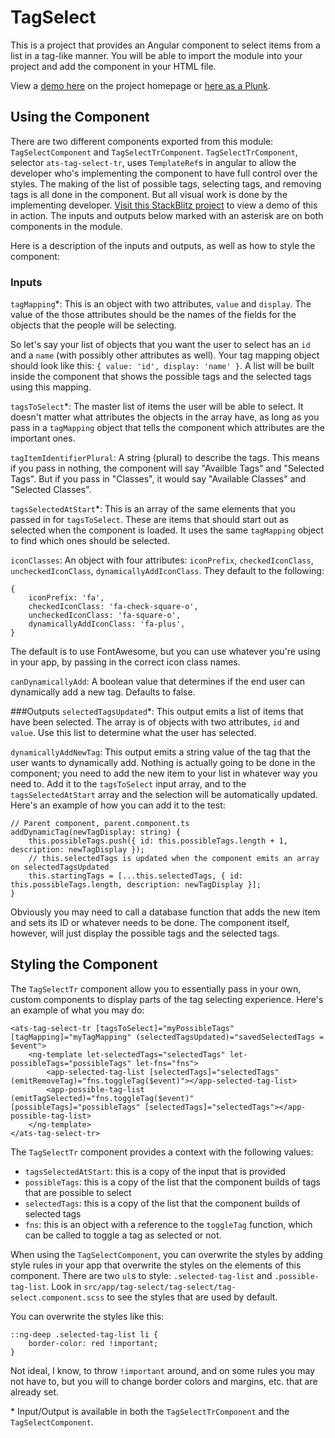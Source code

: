 # TagSelect

This is a project that provides an Angular component to select items from a list in a tag-like manner. You will be able to import the module into your project and add the component in your HTML file.

View a [demo here](http://ats.oss.prestonlamb.com) on the project homepage or [here as a Plunk](https://plnkr.co/edit/ZLhuFyArvp1JgG3aap2v?p=preview).

## Using the Component

There are two different components exported from this module: `TagSelectComponent` and `TagSelectTrComponent`. `TagSelectTrComponent`, selector `ats-tag-select-tr`, uses `TemplateRef`s in angular to allow the developer who's implementing the component to have full control over the styles. The making of the list of possible tags, selecting tags, and removing tags is all done in the component. But all visual work is done by the implementing developer. [Visit this StackBlitz project](https://stackblitz.com/edit/template-ref-examples) to view a demo of this in action. The inputs and outputs below marked with an asterisk are on both components in the module.

Here is a description of the inputs and outputs, as well as how to style the component:

### Inputs

`tagMapping`\*: This is an object with two attributes, `value` and `display`. The value of the those attributes should be the names of the fields for the objects that the people will be selecting.

So let's say your list of objects that you want the user to select has an `id` and a `name` (with possibly other attributes as well). Your tag mapping object should look like this: `{ value: 'id', display: 'name' }`. A list will be built inside the component that shows the possible tags and the selected tags using this mapping.

`tagsToSelect`\*: The master list of items the user will be able to select. It doesn't matter what attributes the objects in the array have, as long as you pass in a `tagMapping` object that tells the component which attributes are the important ones.

`tagItemIdentifierPlural`: A string (plural) to describe the tags. This means if you pass in nothing, the component will say "Availble Tags" and "Selected Tags". But if you pass in "Classes", it would say "Available Classes" and "Selected Classes".

`tagsSelectedAtStart`\*: This is an array of the same elements that you passed in for `tagsToSelect`. These are items that should start out as selected when the component is loaded. It uses the same `tagMapping` object to find which ones should be selected.

`iconClasses`: An object with four attributes: `iconPrefix`, `checkedIconClass`, `uncheckedIconClass`, `dynamicallyAddIconClass`. They default to the following:

```
{
    iconPrefix: 'fa',
    checkedIconClass: 'fa-check-square-o',
    uncheckedIconClass: 'fa-square-o',
    dynamicallyAddIconClass: 'fa-plus',
}
```

The default is to use FontAwesome, but you can use whatever you're using in your app, by passing in the correct icon class names.

`canDynamicallyAdd`: A boolean value that determines if the end user can dynamically add a new tag. Defaults to false.

###Outputs
`selectedTagsUpdated`\*: This output emits a list of items that have been selected. The array is of objects with two attributes, `id` and `value`. Use this list to determine what the user has selected.

`dynamicallyAddNewTag`: This output emits a string value of the tag that the user wants to dynamically add. Nothing is actually going to be done in the component; you need to add the new item to your list in whatever way you need to. Add it to the `tagsToSelect` input array, and to the `tagsSelectedAtStart` array and the selection will be automatically updated. Here's an example of how you can add it to the test:

```
// Parent component, parent.component.ts
addDynamicTag(newTagDisplay: string) {
    this.possibleTags.push({ id: this.possibleTags.length + 1, description: newTagDisplay });
	// this.selectedTags is updated when the component emits an array on selectedTagsUpdated
    this.startingTags = [...this.selectedTags, { id: this.possibleTags.length, description: newTagDisplay }];
}
```

Obviously you may need to call a database function that adds the new item and sets its ID or whatever needs to be done. The component itself, however, will just display the possible tags and the selected tags.

## Styling the Component

The `TagSelectTr` component allow you to essentially pass in your own, custom components to display parts of the tag selecting experience. Here's an example of what you may do:

```
<ats-tag-select-tr [tagsToSelect]="myPossibleTags" [tagMapping]="myTagMapping" (selectedTagsUpdated)="savedSelectedTags = $event">
    <ng-template let-selectedTags="selectedTags" let-possibleTags="possibleTags" let-fns="fns">
        <app-selected-tag-list [selectedTags]="selectedTags" (emitRemoveTag)="fns.toggleTag($event)"></app-selected-tag-list>
        <app-possible-tag-list (emitTagSelected)="fns.toggleTag($event)" [possibleTags]="possibleTags" [selectedTags]="selectedTags"></app-possible-tag-list>
    </ng-template>
</ats-tag-select-tr>
```

The `TagSelectTr` component provides a context with the following values:

-   `tagsSelectedAtStart`: this is a copy of the input that is provided
-   `possibleTags`: this is a copy of the list that the component builds of tags that are possible to select
-   `selectedTags`: this is a copy of the list that the component builds of selected tags
-   `fns`: this is an object with a reference to the `toggleTag` function, which can be called to toggle a tag as selected or not.

When using the `TagSelectComponent`, you can overwrite the styles by adding style rules in your app that overwrite the styles on the elements of this component. There are two `ul`s to style: `.selected-tag-list` and `.possible-tag-list`. Look in `src/app/tag-select/tag-select/tag-select.component.scss` to see the styles that are used by default.

You can overwrite the styles like this:

```
::ng-deep .selected-tag-list li {
	border-color: red !important;
}
```

Not ideal, I know, to throw `!important` around, and on some rules you may not have to, but you will to change border colors and margins, etc. that are already set.

\* Input/Output is available in both the `TagSelectTrComponent` and the `TagSelectComponent`.
